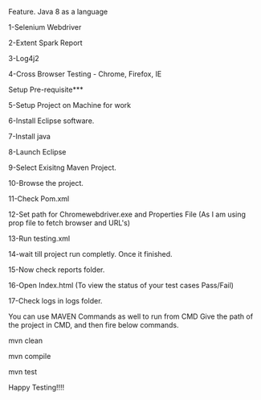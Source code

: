 Feature. Java 8 as a language

1-Selenium Webdriver

2-Extent Spark Report

3-Log4j2

4-Cross Browser Testing - Chrome, Firefox, IE

Setup Pre-requisite***

5-Setup Project on Machine for work

6-Install Eclipse software.

7-Install java

8-Launch Eclipse

9-Select Exisitng Maven Project.

10-Browse the project.

11-Check Pom.xml

12-Set path for Chromewebdriver.exe and Properties File (As I am using prop file to fetch browser and URL's)

13-Run testing.xml

14-wait till project run completly. Once it finished.

15-Now check reports folder.

16-Open Index.html (To view the status of your test cases Pass/Fail)

17-Check logs in logs folder.

You can use MAVEN Commands as well to run from CMD Give the path of the project in CMD, and then fire below commands.

mvn clean

mvn compile

mvn test

Happy Testing!!!!